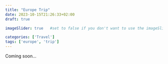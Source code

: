```yaml
---
title: "Europe Trip"
date: 2023-10-15T21:26:33+02:00
draft: true

imageSlider: true   #set to false if you don't want to use the imageSlider but a featuredImage

categories: ['Travel']
tags: ['europe', 'trip']
---
```


Coming soon...